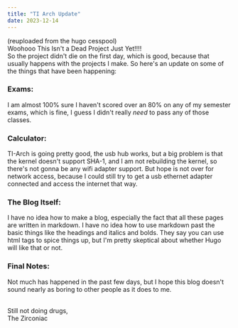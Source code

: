 ```yaml
---
title: "TI Arch Update"
date: 2023-12-14
---
```

(reuploaded from the hugo cesspool)
<br>
Woohooo This Isn't a Dead Project Just Yet!!!!
<br>
So the project didn't die on the first day, which is good,
because that usually happens with the projects I make.
So here's an update on some of the things that have been
happening:

### Exams:
I am almost 100% sure I haven't scored over an 80% on
any of my semester exams, which is fine, I guess I didn't
really *need* to pass any of those classes.

### Calculator:
TI-Arch is going pretty good, the usb hub works, but
a big problem is that the kernel doesn't support
SHA-1, and I am not rebuilding the kernel, so there's
not gonna be any wifi adapter support. But hope is
not over for network access, because I could still try
to get a usb ethernet adapter connected and access the
internet that way.

### The Blog Itself:
I have no idea how to make a blog, especially the fact
that all these pages are written in markdown. I have
no idea how to use markdown past the basic things
like the headings and italics and bolds. They say
you can use html tags to spice things up, but I'm
pretty skeptical about whether Hugo will like that
or not.

### Final Notes:
Not much has happened in the past few days, but I
hope this blog doesn't sound nearly as boring
to other people as it does to me.
&nbsp;  
&nbsp;  

Still not doing drugs,  
The Zirconiac
